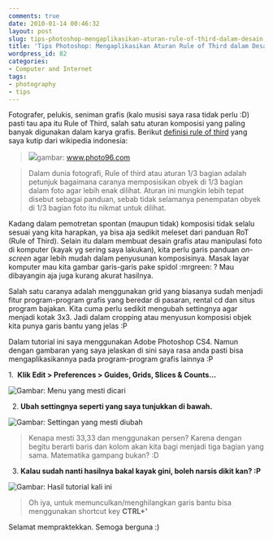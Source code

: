 ```yaml
---
comments: true
date: 2010-01-14 00:46:32
layout: post
slug: tips-photoshop-mengaplikasikan-aturan-rule-of-third-dalam-desain
title: 'Tips Photoshop: Mengaplikasikan Aturan Rule of Third dalam Desain'
wordpress_id: 82
categories:
- Computer and Internet
tags:
- photography
- tips
---
```


Fotografer, pelukis, seniman grafis (kalo musisi saya rasa tidak perlu :D) pasti tau apa itu Rule of Third, salah satu aturan komposisi yang paling banyak digunakan dalam karya grafis. Berikut [definisi rule of third](http://id.wikipedia.org/wiki/Rule_of_thirds) yang saya kutip dari wikipedia indonesia: 


<!-- more -->


> 

> 
> ![](http://www.photo96.com/blog/wp-content/uploads/2007/09/crw_3328_rot.jpg)gambar: www.photo96.com
> 
> 

> 
> Dalam dunia fotografi, Rule of third atau aturan 1/3 bagian adalah petunjuk bagaimana caranya memposisikan obyek di 1/3 bagian dalam foto agar lebih enak dilihat. Aturan ini mungkin lebih tepat disebut sebagai panduan, sebab tidak selamanya penempatan obyek di 1/3 bagian foto itu nikmat untuk dilihat.
> 
> 

> 
> 



Kadang dalam pemotretan spontan (maupun tidak) komposisi tidak selalu sesuai yang kita harapkan, ya bisa aja sedikit meleset dari panduan RoT (Rule of Third). Selain itu dalam membuat desain grafis atau manipulasi foto di komputer (kayak yg sering saya lakukan), kita perlu garis panduan _on-screen_ agar lebih mudah dalam penyusunan komposisinya. Masak layar komputer mau kita gambar garis-garis pake spidol :mrgreen: ? Mau dibayangin aja juga kurang akurat hasilnya.

Salah satu caranya adalah menggunakan grid yang biasanya sudah menjadi fitur program-program grafis yang beredar di pasaran, rental cd dan situs program bajakan. Kita cuma perlu sedikit mengubah settingnya agar menjadi kotak 3x3. Jadi dalam cropping atau menyusun komposisi objek kita punya garis bantu yang jelas :P

Dalam tutorial ini saya menggunakan Adobe Photoshop CS4. Namun dengan gambaran yang saya jelaskan di sini saya rasa anda pasti bisa mengaplikasikannya pada program-program grafis lainnya :P


1.  **Klik Edit > Preferences > Guides, Grids, Slices & Counts...**




![Gambar: Menu yang mesti dicari](http://freakynote.wordpress.com/files/2010/01/rot-1.jpg)


2. **Ubah settingnya seperti yang saya tunjukkan di bawah.**


![Gambar: Settingan yang mesti diubah](http://freakynote.files.wordpress.com/2010/01/rot-2.jpg?w=500)





> Kenapa mesti 33,33 dan menggunakan persen? Karena dengan begitu berarti baris dan kolom akan kita bagi menjadi tiga bagian yang sama. Matematika gampang bukan? :D


3. **Kalau sudah nanti hasilnya bakal kayak gini, boleh narsis dikit kan? :P**


![Gambar: Hasil tutorial kali ini](http://freakynote.files.wordpress.com/2010/01/rot-3.jpg?w=150)





> Oh iya, untuk memunculkan/menghilangkan garis bantu bisa menggunakan shortcut key **CTRL+'**


Selamat mempraktekkan. Semoga berguna :)
